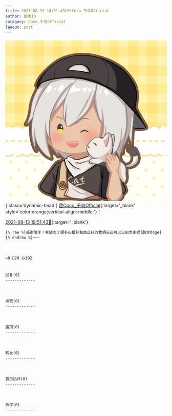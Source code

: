 ```yaml
---
title: 2021-08-13 18:51:43(0)Coco_千鸟Official
author: 御坂IO
category: Coco_千鸟Official
layout: post
---
```


![img](/images/85e485bc0dbd0cde4d15f24d7cffe9704618ad10.jpg){:class='dynamic-head'}
[@Coco_千鸟Official](https://space.bilibili.com/1891728206/dynamic){:target='_blank' style='color:orange;vertical-align: middle;'}：

[2021-08-13 18:51:43🔗](https://t.bilibili.com/558403743424963653){:target='_blank'}

~~~
{% raw %}感谢陪伴！希望吃了很多石榴籽和西瓜籽的我明天还可以见到大家捏[脱单doge]
{% endraw %}~~~



↪️0 💬20 👍102


回复(0)
-------------



点赞(0)
-------------



置顶(0)
-------------



转发(0)
-------------



首页热评(0)
-------------



热评(0)
-------------



